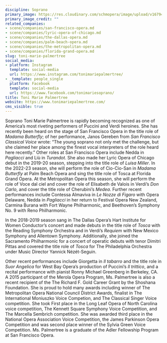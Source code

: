 ```yaml
---
discipline: Soprano
primary_image: https://res.cloudinary.com/schmopera/image/upload/v1679442996/media/2023/03/ToniMariePalmertreeHS-scaled_mbmofd.jpg
primary_image_credit: ""
related_companies:
- scene/companies/san-francisco-opera.md
- scene/companies/lyric-opera-of-chicago.md
- scene/companies/the-dallas-opera.md
- scene/companies/palm-beach-opera.md
- scene/companies/the-metropolitan-opera.md
- scene/companies/florida-grand-opera.md
slug: toni-marie-palmertree
social_media:
- platform: Instagram
  template: social-media
  url: https://www.instagram.com/tonimariepalmertree/
- _template: people_single
  platform: Facebook
  template: social-media
  url: https://www.facebook.com/tonimariesoprano/
title: Toni Marie Palmertree
website: https://www.tonimariepalmertree.com/
cms_visible: true
---
```

Soprano Toni Marie Palmertree is rapidly becoming recognized as one of America’s most riveting performers of Puccini and Verdi heroines. She has recently been heard on the stage of San Francisco Opera in the title role of _Madama Butterfly_; of her performance, Janos Gereben from _San Francisco Classical Voice_ wrote: “The young soprano not only met the challenge, but she claimed her place among the finest vocal interpreters of the role heard here recently.” Other roles at San Francisco Opera include Nedda in _Pagliacci_ and Liù in _Turandot_. She also made her Lyric Opera of Chicago debut in the 2019-20 season, stepping into the title role of _Luisa Miller_. In the 2022-23 season, she will perform the role of Cio-Cio-San in _Madama Butterfly_ at Palm Beach Opera and sing the title role of Tosca at Florida Grand Opera. At the Metropolitan Opera this season, she will perform the role of Voce dal ciel and cover the role of Elisabeth de Valois in Verdi’s _Don Carlo_, and cover the title role of Cherubini’s _Medea_. Further recent performances include Contessa Almaviva in _Le Nozze di Figaro_ with Opera Delaware, Nedda in _Pagliacci_ in her return to Festival Opera New Zealand, Carmina Burana with Fort Wayne Philharmonic, and Beethoven’s Symphony No. 9 with Reno Philharmonic.

In the 2018-2019 season sang in The Dallas Opera’s Hart Institute for Women Conductor’s concert and made debuts in the title role of _Tosca_ with the Reading Symphony Orchestra and in Verdi’s _Requiem_ with New Mexico Symphony and Allentown Symphony. Additionally, she joined the Sacramento Philharmonic for a concert of operatic debuts with tenor Dimitri Pittas and covered the title role of _Tosca_ for The Philadelphia Orchestra under Music Director Yannick Nézét-Seguin.

Other recent performances include Giorgetta in _Il tabarro_ and the title role in _Suor Angelica_ for West Bay Opera’s production of Puccini’s _Il trittico_, and a recital performance with pianist Ronny Michael Greenberg in Berkeley, CA. A 2015 participant of the Merola Opera Program, Ms. Palmertree is also a recent recipient of the The Richard F. Gold Career Grant by the Shoshana Foundation. She is proud to hold many awards including winner of The Metropolitan Opera National Council District Awards, finalist in The International Moniuszko Voice Competion, and The Classical Singer Voice competition. She took First place in the Long Leaf Opera of North Carolina voice competition, The Kennett Square Symphony Voice Competition, and The Marcella Sembrich competition. She was awarded third place in the National Opera Association Voice Competition, the James Parkinson Opera Competition and was second place winner of the Sylvia Green Voice Competition. Ms. Palmertree is a graduate of the Adler Fellowship Program at San Francisco Opera.